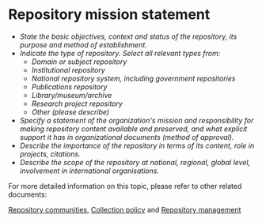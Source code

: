 
# Repository mission statement

- *State the basic objectives, context and status of the repository, its purpose and method of establishment.*
- *Indicate the type of repository. Select all relevant types from:*
  - *Domain or subject repository*
  - *Institutional repository*
  - *National repository system, including government repositories*
  - *Publications repository*
  - *Library/museum/archive*
  - *Research project repository*
  - *Other (please describe)*
- *Specify a statement of the organization's mission and responsibility for making repository content available and preserved, and what explicit support it has in organizational documents (method of approval).*
- *Describe the importance of the repository in terms of its content, role in projects, citations.*
- *Describe the scope of the repository at national, regional, global level, involvement in international organisations.*

For more detailed information on this topic, please refer to other related documents:

[Repository communities](../guides/repository-communities.md), [Collection policy](collection-policy.md) and [Repository management](repository-management.md)
